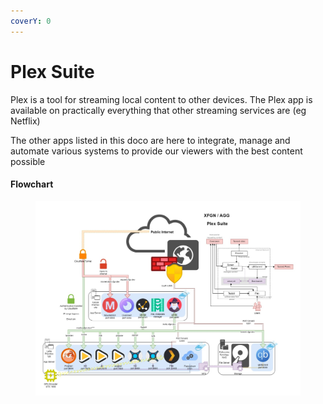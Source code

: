 ```yaml
---
coverY: 0
---
```


# Plex Suite

Plex is a tool for streaming local content to other devices. The Plex app is available on practically everything that other streaming services are (eg Netflix)

The other apps listed in this doco are here to integrate, manage and automate various systems to provide our viewers with the best content possible

#### Flowchart <a href="#bkmrk-flowchart" id="bkmrk-flowchart"></a>

<figure><img src="../../.gitbook/assets/Plex Suite 2.0.jpg" alt=""><figcaption></figcaption></figure>

<figure><img src="https://kb.xfgn.dev/uploads/images/gallery/2023-05/scaled-1680-/plex-suite-2-0.jpg" alt=""><figcaption></figcaption></figure>
